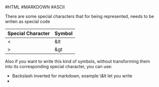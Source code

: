 #HTML #MARKDOWN #ASCII

There are some special characters that for being represented, needs to be writen as special code

| Special Character | Symbol |
| ---- | ---- |
| < | \&lt |
| > | \&gt |


Also if you want to write this kind of symbols, without transforming them into its corresponding special character, you can use: 

* Backslash inverted for markdown, example \\\&lt let you write 
* 